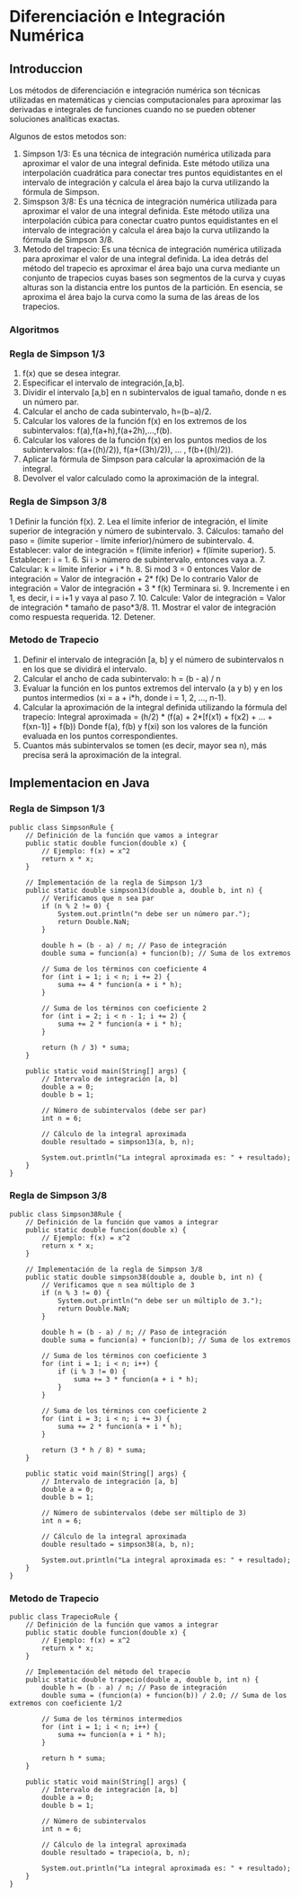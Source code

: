 # Diferenciación e Integración Numérica

## Introduccion

Los métodos de diferenciación e integración numérica son técnicas utilizadas en matemáticas y ciencias computacionales para aproximar las derivadas e integrales de funciones cuando no se pueden obtener soluciones analíticas exactas.

Algunos de estos metodos son:

1. Simpson 1/3: Es una técnica de integración numérica utilizada para aproximar el valor de una integral definida. Este método utiliza una interpolación cuadrática para conectar tres puntos equidistantes en el intervalo de integración y calcula el área bajo la curva utilizando la fórmula de Simpson.
2. Simspson 3/8: Es una técnica de integración numérica utilizada para aproximar el valor de una integral definida. Este método utiliza una interpolación cúbica para conectar cuatro puntos equidistantes en el intervalo de integración y calcula el área bajo la curva utilizando la fórmula de Simpson 3/8.
3. Metodo del trapecio: Es una técnica de integración numérica utilizada para aproximar el valor de una integral definida. La idea detrás del método del trapecio es aproximar el área bajo una curva mediante un conjunto de trapecios cuyas bases son segmentos de la curva y cuyas alturas son la distancia entre los puntos de la partición. En esencia, se aproxima el área bajo la curva como la suma de las áreas de los trapecios.

### Algoritmos

### Regla de Simpson 1/3
1. f(x) que se desea integrar.
2. Especificar el intervalo de integración,[a,b].
3. Dividir el intervalo [a,b] en n subintervalos de igual tamaño, donde n es un número par.
4. Calcular el ancho de cada subintervalo, h=(b−a)/2.
5. Calcular los valores de la función f(x) en los extremos de los subintervalos: f(a),f(a+h),f(a+2h),…,f(b).
6. Calcular los valores de la función f(x) en los puntos medios de los subintervalos: f(a+((h)/2)), f(a+((3h)/2)), ... , f(b+((h)/2)).
7. Aplicar la fórmula de Simpson para calcular la aproximación de la integral.
8. Devolver el valor calculado como la aproximación de la integral.

### Regla de Simpson 3/8
1 Definir la función f(x). 
2. Lea el límite inferior de integración, el límite superior de integración y número de subintervalo. 
3. Cálculos: tamaño del paso = (límite superior - límite inferior)/número de subintervalo. 
4. Establecer: valor de integración = f(límite inferior) + f(límite superior). 
5. Establecer: i = 1. 
6. Si i > número de subintervalo, entonces vaya a. 
7. Calcular: k = límite inferior + i * h. 
8. Si mod 3 = 0 entonces Valor de integración = Valor de integración + 2* f(k) De lo contrario Valor de integración = Valor de integración + 3 * f(k) Terminara si. 
9. Incremente i en 1, es decir, i = i+1 y vaya al paso 7. 
10. Calcule: Valor de integración = Valor de integración * tamaño de paso*3/8. 
11. Mostrar el valor de integración como respuesta requerida. 
12. Detener.

### Metodo de Trapecio 
1. Definir el intervalo de integración [a, b] y el número de subintervalos n en los que se dividirá el intervalo.
2. Calcular el ancho de cada subintervalo: h = (b - a) / n
3. Evaluar la función en los puntos extremos del intervalo (a y b) y en los puntos intermedios (xi = a + i*h, donde i = 1, 2, ..., n-1).
4. Calcular la aproximación de la integral definida utilizando la fórmula del trapecio: Integral aproximada = (h/2) * (f(a) + 2*[f(x1) + f(x2) + ... + f(xn-1)] + f(b)) Donde f(a), f(b) y f(xi) son los valores de la función evaluada en los puntos correspondientes.
5. Cuantos más subintervalos se tomen (es decir, mayor sea n), más precisa será la aproximación de la integral.

## Implementacion en Java

### Regla de Simpson 1/3

    public class SimpsonRule {
        // Definición de la función que vamos a integrar
        public static double funcion(double x) {
            // Ejemplo: f(x) = x^2
            return x * x;
        }

        // Implementación de la regla de Simpson 1/3
        public static double simpson13(double a, double b, int n) {
            // Verificamos que n sea par
            if (n % 2 != 0) {
                System.out.println("n debe ser un número par.");
                return Double.NaN;
            }

            double h = (b - a) / n; // Paso de integración
            double suma = funcion(a) + funcion(b); // Suma de los extremos

            // Suma de los términos con coeficiente 4
            for (int i = 1; i < n; i += 2) {
                suma += 4 * funcion(a + i * h);
            }

            // Suma de los términos con coeficiente 2
            for (int i = 2; i < n - 1; i += 2) {
                suma += 2 * funcion(a + i * h);
            }

            return (h / 3) * suma;
        }

        public static void main(String[] args) {
            // Intervalo de integración [a, b]
            double a = 0;
            double b = 1;
        
            // Número de subintervalos (debe ser par)
            int n = 6;

            // Cálculo de la integral aproximada
            double resultado = simpson13(a, b, n);

            System.out.println("La integral aproximada es: " + resultado);
        }
    }

### Regla de Simpson 3/8

    public class Simpson38Rule {
        // Definición de la función que vamos a integrar
        public static double funcion(double x) {
            // Ejemplo: f(x) = x^2
            return x * x;
        }

        // Implementación de la regla de Simpson 3/8
        public static double simpson38(double a, double b, int n) {
            // Verificamos que n sea múltiplo de 3
            if (n % 3 != 0) {
                System.out.println("n debe ser un múltiplo de 3.");
                return Double.NaN;
            }

            double h = (b - a) / n; // Paso de integración
            double suma = funcion(a) + funcion(b); // Suma de los extremos

            // Suma de los términos con coeficiente 3
            for (int i = 1; i < n; i++) {
                if (i % 3 != 0) {
                    suma += 3 * funcion(a + i * h);
                }
            }

            // Suma de los términos con coeficiente 2
            for (int i = 3; i < n; i += 3) {
                suma += 2 * funcion(a + i * h);
            }

            return (3 * h / 8) * suma;
        }

        public static void main(String[] args) {
            // Intervalo de integración [a, b]
            double a = 0;
            double b = 1;
        
            // Número de subintervalos (debe ser múltiplo de 3)
            int n = 6;

            // Cálculo de la integral aproximada
            double resultado = simpson38(a, b, n);

            System.out.println("La integral aproximada es: " + resultado);
        }
    }


### Metodo de Trapecio 

    public class TrapecioRule {
        // Definición de la función que vamos a integrar
        public static double funcion(double x) {
            // Ejemplo: f(x) = x^2
            return x * x;
        }

        // Implementación del método del trapecio
        public static double trapecio(double a, double b, int n) {
            double h = (b - a) / n; // Paso de integración
            double suma = (funcion(a) + funcion(b)) / 2.0; // Suma de los extremos con coeficiente 1/2

            // Suma de los términos intermedios
            for (int i = 1; i < n; i++) {
                suma += funcion(a + i * h);
            }

            return h * suma;
        }

        public static void main(String[] args) {
            // Intervalo de integración [a, b]
            double a = 0;
            double b = 1;
        
            // Número de subintervalos
            int n = 6;

            // Cálculo de la integral aproximada
            double resultado = trapecio(a, b, n);

            System.out.println("La integral aproximada es: " + resultado);
        }
    }
